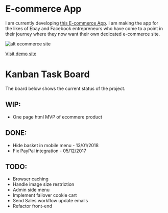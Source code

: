 # E-commerce App
I am currently developing [this E-commerce App](http://openjdk-app-commerce.193b.starter-ca-central-1.openshiftapps.com/shop/women/).  I am making the app for the likes of Ebay and Facebook entrepreneurs who have come to a point in their journey where they now want their own dedicated e-commerce site.

![alt ecommerce site](http://ahoque.org/category-page.png)

[Visit demo site](http://openjdk-app-commerce.193b.starter-ca-central-1.openshiftapps.com/shop/women/)

# Kanban Task Board
The board below shows the current status of the project.

## WIP:
* One page html MVP of ecommere product 

## DONE:
* Hide basket in mobile menu - 13/01/2018
* Fix PayPal integration - 05/12/2017 

## TODO:
* Browser caching
* Handle image size restriction
* Admin side menu
* Implement failover cookie cart
* Send Sales workflow update emails
* Refactor front-end

   
